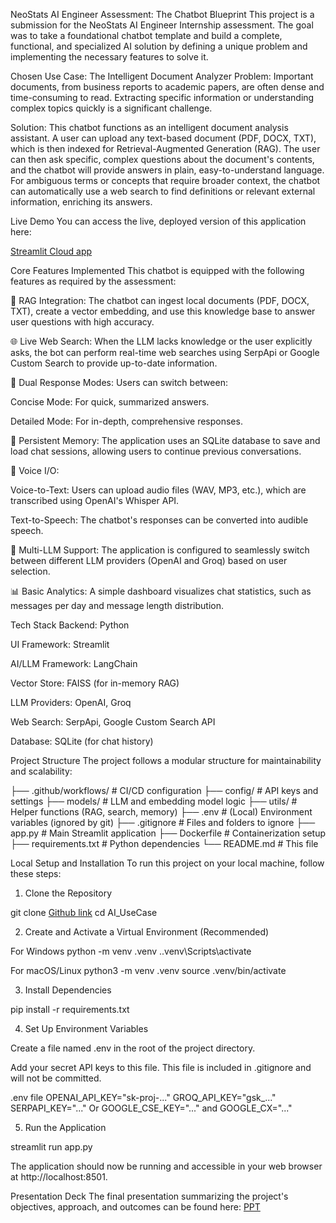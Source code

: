 NeoStats AI Engineer Assessment: The Chatbot Blueprint
This project is a submission for the NeoStats AI Engineer Internship assessment. The goal was to take a foundational chatbot template and build a complete, functional, and specialized AI solution by defining a unique problem and implementing the necessary features to solve it.

Chosen Use Case: The Intelligent Document Analyzer
Problem: Important documents, from business reports to academic papers, are often dense and time-consuming to read. Extracting specific information or understanding complex topics quickly is a significant challenge.

Solution: This chatbot functions as an intelligent document analysis assistant. A user can upload any text-based document (PDF, DOCX, TXT), which is then indexed for Retrieval-Augmented Generation (RAG). The user can then ask specific, complex questions about the document's contents, and the chatbot will provide answers in plain, easy-to-understand language. For ambiguous terms or concepts that require broader context, the chatbot can automatically use a web search to find definitions or relevant external information, enriching its answers.

Live Demo
You can access the live, deployed version of this application here:

[Streamlit Cloud app](https://neostats-chatbot.streamlit.app/)

Core Features Implemented
This chatbot is equipped with the following features as required by the assessment:

📄 RAG Integration: The chatbot can ingest local documents (PDF, DOCX, TXT), create a vector embedding, and use this knowledge base to answer user questions with high accuracy.

🌐 Live Web Search: When the LLM lacks knowledge or the user explicitly asks, the bot can perform real-time web searches using SerpApi or Google Custom Search to provide up-to-date information.

💬 Dual Response Modes: Users can switch between:

Concise Mode: For quick, summarized answers.

Detailed Mode: For in-depth, comprehensive responses.

🧠 Persistent Memory: The application uses an SQLite database to save and load chat sessions, allowing users to continue previous conversations.

🎤 Voice I/O:

Voice-to-Text: Users can upload audio files (WAV, MP3, etc.), which are transcribed using OpenAI's Whisper API.

Text-to-Speech: The chatbot's responses can be converted into audible speech.

🤖 Multi-LLM Support: The application is configured to seamlessly switch between different LLM providers (OpenAI and Groq) based on user selection.

📊 Basic Analytics: A simple dashboard visualizes chat statistics, such as messages per day and message length distribution.

Tech Stack
Backend: Python

UI Framework: Streamlit

AI/LLM Framework: LangChain

Vector Store: FAISS (for in-memory RAG)

LLM Providers: OpenAI, Groq

Web Search: SerpApi, Google Custom Search API

Database: SQLite (for chat history)

Project Structure
The project follows a modular structure for maintainability and scalability:

├── .github/workflows/      # CI/CD configuration
├── config/                 # API keys and settings
├── models/                 # LLM and embedding model logic
├── utils/                  # Helper functions (RAG, search, memory)
├── .env                    # (Local) Environment variables (ignored by git)
├── .gitignore              # Files and folders to ignore
├── app.py                  # Main Streamlit application
├── Dockerfile              # Containerization setup
├── requirements.txt        # Python dependencies
└── README.md               # This file

Local Setup and Installation
To run this project on your local machine, follow these steps:

1. Clone the Repository

git clone [Github link](https://github.com/MugilaSenthil/neostats-chatbot)
cd AI_UseCase

2. Create and Activate a Virtual Environment (Recommended)

For Windows
python -m venv .venv
.\.venv\Scripts\activate

For macOS/Linux
python3 -m venv .venv
source .venv/bin/activate

3. Install Dependencies

pip install -r requirements.txt

4. Set Up Environment Variables

Create a file named .env in the root of the project directory.

Add your secret API keys to this file. This file is included in .gitignore and will not be committed.

.env file
OPENAI_API_KEY="sk-proj-..."
GROQ_API_KEY="gsk_..."
SERPAPI_KEY="..."
Or GOOGLE_CSE_KEY="..." and GOOGLE_CX="..."

5. Run the Application

streamlit run app.py

The application should now be running and accessible in your web browser at http://localhost:8501.

Presentation Deck
The final presentation summarizing the project's objectives, approach, and outcomes can be found here:
[PPT](https://www.canva.com/design/DAGymrHURmM/STP5E7S8NQ32kSzWRt2ZgQ/edit?utm_content=DAGymrHURmM&utm_campaign=designshare&utm_medium=link2&utm_source=sharebutton)




